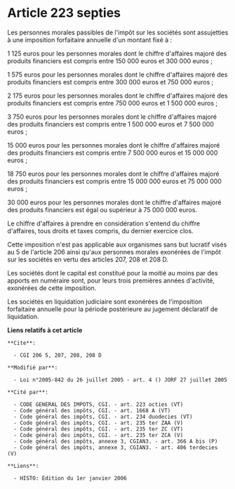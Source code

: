 # Article 223 septies

Les personnes morales passibles de l'impôt sur les sociétés sont assujetties à une imposition forfaitaire annuelle d'un
montant fixé à :

1 125 euros pour les personnes morales dont le chiffre d'affaires majoré des produits financiers est compris entre 150 000
euros et 300 000 euros ;

1 575 euros pour les personnes morales dont le chiffre d'affaires majoré des produits financiers est compris entre 300 000
euros et 750 000 euros ;

2 175 euros pour les personnes morales dont le chiffre d'affaires majoré des produits financiers est compris entre 750 000
euros et 1 500 000 euros ;

3 750 euros pour les personnes morales dont le chiffre d'affaires majoré des produits financiers est compris entre 1 500 000
euros et 7 500 000 euros ;

15 000 euros pour les personnes morales dont le chiffre d'affaires majoré des produits financiers est compris entre 7 500 000
euros et 15 000 000 euros ;

18 750 euros pour les personnes morales dont le chiffre d'affaires majoré des produits financiers est compris entre 15 000
000 euros et 75 000 000 euros ;

30 000 euros pour les personnes morales dont le chiffre d'affaires majoré des produits financiers est égal ou supérieur à 75
000 000 euros.

Le chiffre d'affaires à prendre en considération s'entend du chiffre d'affaires, tous droits et taxes compris, du dernier
exercice clos.

Cette imposition n'est pas applicable aux organismes sans but lucratif visés au 5 de l'article 206 ainsi qu'aux personnes
morales exonérées de l'impôt sur les sociétés en vertu des articles 207, 208 et 208 D.

Les sociétés dont le capital est constitué pour la moitié au moins par des apports en numéraire sont, pour leurs trois
premières années d'activité, exonérées de cette imposition.

Les sociétés en liquidation judiciaire sont exonérées de l'imposition forfaitaire annuelle pour la période postérieure au
jugement déclaratif de liquidation.

**Liens relatifs à cet article**

	**Cite**:

	  - CGI 206 5, 207, 208, 208 D

	**Modifié par**:

	  - Loi n°2005-842 du 26 juillet 2005 - art. 4 () JORF 27 juillet 2005

	**Cité par**:

	  - CODE GENERAL DES IMPOTS, CGI. - art. 223 octies (VT)
	  - Code général des impôts, CGI. - art. 1668 A (VT)
	  - Code général des impôts, CGI. - art. 234 duodecies (VT)
	  - Code général des impôts, CGI. - art. 235 ter ZAA (V)
	  - Code général des impôts, CGI. - art. 235 ter ZC (VT)
	  - Code général des impôts, CGI. - art. 235 ter ZCA (V)
	  - Code général des impôts, annexe 3, CGIAN3. - art. 366 A bis (P)
	  - Code général des impôts, annexe 3, CGIAN3. - art. 406 terdecies (V)

	**Liens**:

	  - HISTO: Edition du 1er janvier 2006
